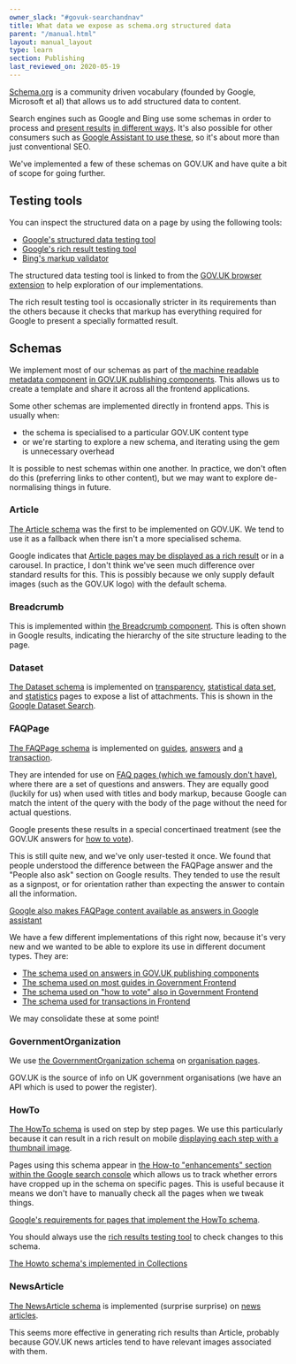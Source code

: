 ```yaml
---
owner_slack: "#govuk-searchandnav"
title: What data we expose as schema.org structured data
parent: "/manual.html"
layout: manual_layout
type: learn
section: Publishing
last_reviewed_on: 2020-05-19
---
```


[Schema.org](https://schema.org/) is a community driven vocabulary (founded by Google, Microsoft et al) that allows us to add structured data to content.

Search engines such as Google and Bing use some schemas in order to process and [present results](https://developers.google.com/search/docs/data-types/article) [in different ways](https://www.bing.com/webmaster/help/marking-up-your-site-with-structured-data-3a93e731). It's also possible for other consumers such as [Google Assistant to use these](https://developers.google.com/assistant/content/faq), so it's about more than just conventional SEO.

We've implemented a few of these schemas on GOV.UK and have quite a bit of scope for going further.

## Testing tools

You can inspect the structured data on a page by using the following tools:

- [Google's structured data testing tool](https://search.google.com/structured-data/testing-tool/u/0/)
- [Google's rich result testing tool](https://search.google.com/test/rich-results)
- [Bing's markup validator](https://www.bing.com/toolbox/markup-validator)

The structured data testing tool is linked to from the [GOV.UK browser extension](https://github.com/alphagov/govuk-browser-extension/pull/133) to help exploration of our implementations.

The rich result testing tool is occasionally stricter in its requirements than the others because it checks that markup has everything required for Google to present a specially formatted result.

## Schemas

We implement most of our schemas as part of [the machine readable metadata component](https://components.publishing.service.gov.uk/component-guide/machine_readable_metadata) [in GOV.UK publishing components](https://github.com/alphagov/govuk_publishing_components/blob/master/lib/govuk_publishing_components/presenters/schema_org.rb).  This allows us to create a template and share it across all the frontend applications.

Some other schemas are implemented directly in frontend apps. This is usually when:

- the schema is specialised to a particular GOV.UK content type
- or we're starting to explore a new schema, and iterating using the gem is unnecessary overhead

It is possible to nest schemas within one another. In practice, we don't often do this (preferring links to other content), but we may want to explore de-normalising things in future.

### Article

[The Article schema](https://schema.org/Article) was the first to be implemented on GOV.UK.  We tend to use it as a fallback when there isn't a more specialised schema.

Google indicates that [Article pages may be displayed as a rich result](https://developers.google.com/search/docs/data-types/article) or in a carousel. In practice, I don't think we've seen much difference over standard results for this.  This is possibly because we only supply default images (such as the GOV.UK logo) with the default schema.

### Breadcrumb

This is implemented within [the Breadcrumb component](https://github.com/alphagov/govuk_publishing_components/blob/c0a1add0a222ab105a08133967f0d362e86b5604/app/views/govuk_publishing_components/components/_breadcrumbs.html.erb#L11). This is often shown in Google results, indicating the hierarchy of the site structure leading to the page.

### Dataset

[The Dataset schema](https://schema.org/Dataset) is implemented on [transparency](https://www.gov.uk/government/publications/latest-figures-show-millions-benefitting-from-treasury-coronavirus-support-schemes), [statistical data set](https://www.gov.uk/government/statistical-data-sets/unclaimed-estates-list), and [statistics](https://www.gov.uk/government/statistics/labour-market-in-the-regions-of-the-uk-may-2020) pages to expose a list of attachments.  This is shown in the [Google Dataset Search](https://datasetsearch.research.google.com/search?query=site%3Awww.gov.uk).

### FAQPage

[The FAQPage schema](https://schema.org/FAQPage) is implemented on [guides](https://www.gov.uk/universal-credit), [answers](https://www.gov.uk/benefits-calculators) and [a transaction](https://www.gov.uk/register-to-vote).

They are intended for use on [FAQ pages (which we famously don't have)](https://gds.blog.gov.uk/2013/07/25/faqs-why-we-dont-have-them/), where there are a set of questions and answers. They are equally good (luckily for us) when used with titles and body markup, because Google can match the intent of the query with the body of the page without the need for actual questions.

Google presents these results in a special concertinaed treatment (see the GOV.UK answers for [how to vote](https://www.google.com/search?q=how+to+vote)).

This is still quite new, and we've only user-tested it once.  We found that people understood the difference between the FAQPage answer and the "People also ask" section on Google results. They tended to use the result as a signpost, or for orientation rather than expecting the answer to contain all the information.

[Google also makes FAQPage content available as answers in Google assistant](https://developers.google.com/assistant/content/faq)

We have a few different implementations of this right now, because it's very new and we wanted to be able to explore its use in different document types.  They are:

- [The schema used on answers in GOV.UK publishing components](https://github.com/alphagov/govuk_publishing_components/blob/master/lib/govuk_publishing_components/presenters/machine_readable/faq_page_schema.rb)
- [The schema used on most guides in Government Frontend](https://github.com/alphagov/government-frontend/blob/master/app/presenters/machine_readable/guide_faq_page_schema_presenter.rb)
- [The schema used on "how to vote" also in Government Frontend](https://github.com/alphagov/government-frontend/blob/master/app/presenters/machine_readable/yaml_faq_page_schema_presenter.rb)
- [The schema used for transactions in Frontend](https://github.com/alphagov/frontend/blob/master/app/presenters/machine_readable/transaction_faq_page_schema.rb)

We may consolidate these at some point!

### GovernmentOrganization

We use [the GovernmentOrganization schema](https://schema.org/GovernmentOrganization) on [organisation pages](https://www.gov.uk/government/organisations/government-digital-service).

GOV.UK is the source of info on UK government organisations (we have an API which is used to power the register).

### HowTo

[The HowTo schema](https://schema.org/HowTo) is used on step by step pages. We use this particularly because it can result in a rich result on mobile [displaying each step with a thumbnail image](https://search.google.com/test/rich-results?utm_campaign=devsite&utm_medium=jsonld&utm_source=how-to&id=5DXkD7BHHFDFj-QuPvlQvQ&view=search-preview).

Pages using this schema appear in [the How-to "enhancements" section within the Google search console](https://search.google.com/search-console/how-to?resource_id=https%3A%2F%2Fwww.gov.uk%2F) which allows us to track whether errors have cropped up in the schema on specific pages.  This is useful because it means we don't have to manually check all the pages when we tweak things.

[Google's requirements for pages that implement the HowTo schema](https://developers.google.com/search/docs/data-types/how-to).

You should always use the [rich results testing tool](https://search.google.com/test/rich-results) to check changes to this schema.

[The Howto schema's implemented in Collections](https://github.com/alphagov/collections/blob/master/app/models/schemas/how_to.rb)

### NewsArticle

[The NewsArticle schema](https://schema.org/NewsArticle) is implemented (surprise surprise) on [news articles](https://github.com/alphagov/government-frontend/blob/11dfc12b47ede18897be28350db31ca23743c46c/app/views/content_items/news_article.html.erb#L3).

This seems more effective in generating rich results than Article, probably because GOV.UK news articles tend to have relevant images associated with them.
